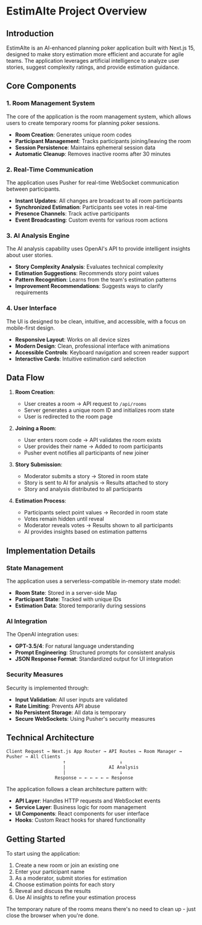 # EstimAIte Project Overview

## Introduction

EstimAIte is an AI-enhanced planning poker application built with Next.js 15, designed to make story estimation more efficient and accurate for agile teams. The application leverages artificial intelligence to analyze user stories, suggest complexity ratings, and provide estimation guidance.

## Core Components

### 1. Room Management System
The core of the application is the room management system, which allows users to create temporary rooms for planning poker sessions.

- **Room Creation**: Generates unique room codes
- **Participant Management**: Tracks participants joining/leaving the room
- **Session Persistence**: Maintains ephemeral session data
- **Automatic Cleanup**: Removes inactive rooms after 30 minutes

### 2. Real-Time Communication
The application uses Pusher for real-time WebSocket communication between participants.

- **Instant Updates**: All changes are broadcast to all room participants
- **Synchronized Estimation**: Participants see votes in real-time
- **Presence Channels**: Track active participants
- **Event Broadcasting**: Custom events for various room actions

### 3. AI Analysis Engine
The AI analysis capability uses OpenAI's API to provide intelligent insights about user stories.

- **Story Complexity Analysis**: Evaluates technical complexity
- **Estimation Suggestions**: Recommends story point values
- **Pattern Recognition**: Learns from the team's estimation patterns
- **Improvement Recommendations**: Suggests ways to clarify requirements

### 4. User Interface
The UI is designed to be clean, intuitive, and accessible, with a focus on mobile-first design.

- **Responsive Layout**: Works on all device sizes
- **Modern Design**: Clean, professional interface with animations
- **Accessible Controls**: Keyboard navigation and screen reader support
- **Interactive Cards**: Intuitive estimation card selection

## Data Flow

1. **Room Creation**:
   - User creates a room → API request to `/api/rooms`
   - Server generates a unique room ID and initializes room state
   - User is redirected to the room page

2. **Joining a Room**:
   - User enters room code → API validates the room exists
   - User provides their name → Added to room participants
   - Pusher event notifies all participants of new joiner

3. **Story Submission**:
   - Moderator submits a story → Stored in room state
   - Story is sent to AI for analysis → Results attached to story
   - Story and analysis distributed to all participants

4. **Estimation Process**:
   - Participants select point values → Recorded in room state
   - Votes remain hidden until reveal
   - Moderator reveals votes → Results shown to all participants
   - AI provides insights based on estimation patterns

## Implementation Details

### State Management
The application uses a serverless-compatible in-memory state model:

- **Room State**: Stored in a server-side Map
- **Participant State**: Tracked with unique IDs
- **Estimation Data**: Stored temporarily during sessions

### AI Integration
The OpenAI integration uses:

- **GPT-3.5/4**: For natural language understanding
- **Prompt Engineering**: Structured prompts for consistent analysis
- **JSON Response Format**: Standardized output for UI integration

### Security Measures
Security is implemented through:

- **Input Validation**: All user inputs are validated
- **Rate Limiting**: Prevents API abuse
- **No Persistent Storage**: All data is temporary
- **Secure WebSockets**: Using Pusher's security measures

## Technical Architecture

```
Client Request → Next.js App Router → API Routes → Room Manager → Pusher → All Clients
                     ↑                    ↓
                     |                AI Analysis
                     |                    ↓
                  Response ← ← ← ← ← ← Response
```

The application follows a clean architecture pattern with:

- **API Layer**: Handles HTTP requests and WebSocket events
- **Service Layer**: Business logic for room management
- **UI Components**: React components for user interface
- **Hooks**: Custom React hooks for shared functionality

## Getting Started

To start using the application:

1. Create a new room or join an existing one
2. Enter your participant name
3. As a moderator, submit stories for estimation
4. Choose estimation points for each story
5. Reveal and discuss the results
6. Use AI insights to refine your estimation process

The temporary nature of the rooms means there's no need to clean up - just close the browser when you're done.
